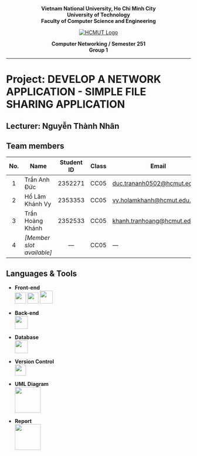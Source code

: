 <div align="center">
  
**Vietnam National University, Ho Chi Minh City**  
**University of Technology**  
**Faculty of Computer Science and Engineering**

[![HCMUT Logo](https://upload.wikimedia.org/wikipedia/commons/thumb/d/de/HCMUT_official_logo.png/238px-HCMUT_official_logo.png)](https://www.hcmut.edu.vn/vi)

**Computer Networking / Semester 251**  
**Group 1**

</div>

---

# Project: DEVELOP A NETWORK APPLICATION - SIMPLE FILE SHARING APPLICATION

## Lecturer: Nguyễn Thành Nhân
## Team members

| No. | Name               | Student ID | Class | Email                              |
| :-: | ------------------ | :--------: | :---: | ---------------------------------- |
|  1  | Trần Anh Đức        | 2352271    | CC05  | duc.trananh0502@hcmut.edu.vn              |
|  2  | Hồ Lâm Khánh Vy    | 2353353    | CC05  | vy.holamkhanh@hcmut.edu.vn            |
|  3  | Trần Hoàng Khánh   | 2352533    | CC05  | khanh.tranhoang@hcmut.edu.vn            |
|  4  | *[Member slot available]* | — | CC05 | — |


## Languages & Tools

- **Front-end**  
  <img src="https://cdn1.iconfinder.com/data/icons/social-icon-1-1/512/social_style_1_html5-256.png" width=30px/> 
  <img src="https://cdn1.iconfinder.com/data/icons/social-icon-1-1/512/social_style_1_css3-256.png" width=30px/> 
  <img src="https://cdn2.iconfinder.com/data/icons/designer-skills/128/code-programming-javascript-software-develop-command-language-256.png" width=35px/>

- **Back-end**  
  <img src="https://cdn4.iconfinder.com/data/icons/logos-and-brands/512/267_Python_logo-256.png" width=35px/>

- **Database**  
  <img src="https://cdn4.iconfinder.com/data/icons/logos-and-brands/512/288_PgSQL_logo-256.png" width=35px/>

- **Version Control**  
  <img src="https://cdn1.iconfinder.com/data/icons/logotypes/32/github-256.png" width=30px/>

- **UML Diagram**  
  <img src="https://sm.pcmag.com/t/pcmag_au/review/s/smartdraw-/smartdraw-cloud_wrdt.3840.jpg" width=70px/>

- **Report**  
  <img src="https://images.ctfassets.net/nrgyaltdicpt/6gsvc5Ogjmu04I4Miu0uGg/cb1d4391717d2ab8d5e42ede6fb0eef1/overleaf_wide_colour_light_bg.png" width=70px/>

